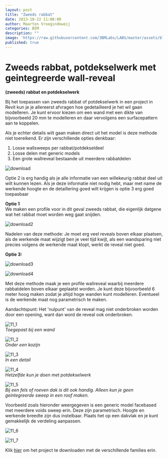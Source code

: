 ```yaml
---
layout: post
title: "Zweeds rabbat"
date: 2013-10-22 11:00:00
author: Maarten Vroegindeweij
categories: BIM
description: ""
image: 'https://raw.githubusercontent.com/3BMLabs/LABS/master/assets/blog_assets/2013-10-22/download.png'
published: true
---
```


# Zweeds rabbat, potdekselwerk met geintegreerde wall-reveal

**(zweeds) rabbat en potdekselwerk**

Bij het toepassen van zweeds rabbat of potdekselwerk in een project in Revit kun je je allereerst afvragen hoe gedetailleerd je het wil gaan modelleren. Je kunt ervoor kiezen om een wand met een dikte van bijvoorbeeld 20 mm te modelleren en daar vervolgens een surfacepattern aan te koppelen.

Als je echter details wilt gaan maken direct uit het model is deze methode niet toereikend. Er zijn verschillende opties denkbaar:<br>
1. Losse wallsweeps per rabbat/potdekseldeel
2. Losse delen met generic models
3. Een grote wallreveal bestaande uit meerdere rabbatdelen

![download](https://raw.githubusercontent.com/3BMLabs/LABS/master/assets/blog_assets/2013-10-22/download.png)

Optie 2 is erg handig als je alle informatie van een willekeurig rabbat deel uit wilt kunnen lezen. Als je deze informatie niet nodig hebt, maar met name de werkende hoogte en de detaillering goed wilt krijgen is optie 3 erg goed toepasbaar

**Optie 1**<br>
We maken een profile voor in dit geval zweeds rabbat, die eigenlijk datgene wat het rabbat moet worden weg gaat snijden.

![download2](https://raw.githubusercontent.com/3BMLabs/LABS/master/assets/blog_assets/2013-10-22/download2.png)

Nadelen van deze methode: Je moet erg veel reveals boven elkaar plaatsen, als de werkende maat wijzigt ben je veel tijd kwijt, als een wandsparing niet precies volgens de werkende maat klopt, werkt de reveal niet goed.

**Optie 3:**

![download3](https://raw.githubusercontent.com/3BMLabs/LABS/master/assets/blog_assets/2013-10-22/download3.png)

![download4](https://raw.githubusercontent.com/3BMLabs/LABS/master/assets/blog_assets/2013-10-22/download4.png)

Met deze methode maak je een profile wallreveal waarbij meerdere rabbatdelen boven elkaar geplaatst worden.  Je kunt deze bijvoorbeeld 6 meter hoog maken zodat je altijd hoge wanden kunt modelleren.
Eventueel is de werkende maat nog parametrisch te maken.

Aandachtspunt: Het 'nulpunt' van de reveal mag niet onderbroken worden door een opening, want dan word de reveal ook onderbroken.

![11_1](https://raw.githubusercontent.com/3BMLabs/LABS/master/assets/blog_assets/2013-10-22/11_1.png)<br>
*Toegepast bij een wand*

![11_2](https://raw.githubusercontent.com/3BMLabs/LABS/master/assets/blog_assets/2013-10-22/11_2.png)<br>
*Onder een kozijn*

![11_3](https://raw.githubusercontent.com/3BMLabs/LABS/master/assets/blog_assets/2013-10-22/11_3.png)<br>
*In een detail*

![11_4](https://raw.githubusercontent.com/3BMLabs/LABS/master/assets/blog_assets/2013-10-22/11_4.png)<br>
*Hetzelfde kun je doen met potdekselwerk*

![11_5](https://raw.githubusercontent.com/3BMLabs/LABS/master/assets/blog_assets/2013-10-22/11_5.png)<br>
*Bij een fels of roeven dak is dit ook handig. Alleen kun je geen geintegreerde sweep
in een roof maken.*

Voorbeeld zoals hieronder weergegeven is een generic model facebased met meerdere voids sweep erin. Deze zijn parametrisch. Hoogte en werkende breedte zijn dus instelbaar. Plaats het op een dakvlak en je kunt gemakkelijk de verdeling aanpassen.

![11_6](https://raw.githubusercontent.com/3BMLabs/LABS/master/assets/blog_assets/2013-10-22/11_6.png)

![11_7](https://raw.githubusercontent.com/3BMLabs/LABS/master/assets/blog_assets/2013-10-22/11_7.png)

Klik [hier](http://www.3bm.cloud/dutchrevitblog/rabbat_felsdak.rvt) om het project te downloaden met de verschillende families erin.